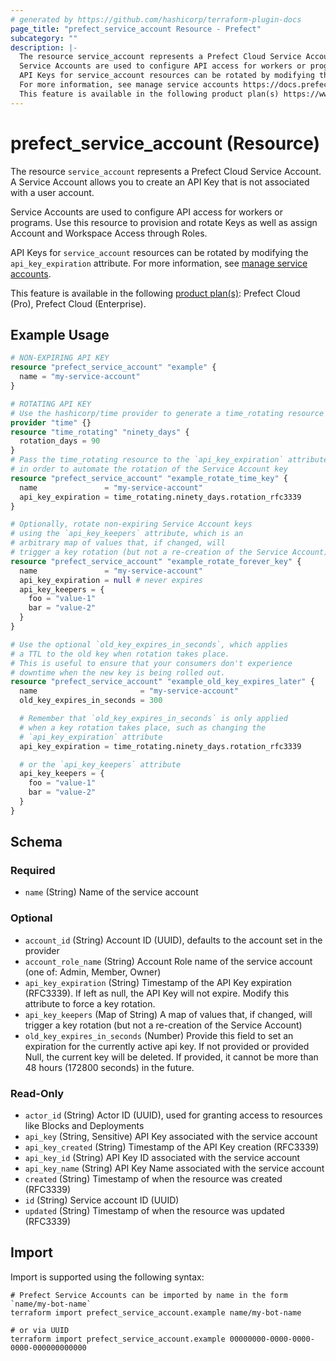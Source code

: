 ```yaml
---
# generated by https://github.com/hashicorp/terraform-plugin-docs
page_title: "prefect_service_account Resource - Prefect"
subcategory: ""
description: |-
  The resource service_account represents a Prefect Cloud Service Account. A Service Account allows you to create an API Key that is not associated with a user account.
  Service Accounts are used to configure API access for workers or programs. Use this resource to provision and rotate Keys as well as assign Account and Workspace Access through Roles.
  API Keys for service_account resources can be rotated by modifying the api_key_expiration attribute.
  For more information, see manage service accounts https://docs.prefect.io/v3/manage/cloud/manage-users/service-accounts.
  This feature is available in the following product plan(s) https://www.prefect.io/pricing: Prefect Cloud (Pro), Prefect Cloud (Enterprise).
---
```


# prefect_service_account (Resource)

The resource `service_account` represents a Prefect Cloud Service Account. A Service Account allows you to create an API Key that is not associated with a user account.

Service Accounts are used to configure API access for workers or programs. Use this resource to provision and rotate Keys as well as assign Account and Workspace Access through Roles.

API Keys for `service_account` resources can be rotated by modifying the `api_key_expiration` attribute.
For more information, see [manage service accounts](https://docs.prefect.io/v3/manage/cloud/manage-users/service-accounts).

This feature is available in the following [product plan(s)](https://www.prefect.io/pricing): Prefect Cloud (Pro), Prefect Cloud (Enterprise).

## Example Usage

```terraform
# NON-EXPIRING API KEY
resource "prefect_service_account" "example" {
  name = "my-service-account"
}

# ROTATING API KEY
# Use the hashicorp/time provider to generate a time_rotating resource
provider "time" {}
resource "time_rotating" "ninety_days" {
  rotation_days = 90
}
# Pass the time_rotating resource to the `api_key_expiration` attribute
# in order to automate the rotation of the Service Account key
resource "prefect_service_account" "example_rotate_time_key" {
  name               = "my-service-account"
  api_key_expiration = time_rotating.ninety_days.rotation_rfc3339
}

# Optionally, rotate non-expiring Service Account keys
# using the `api_key_keepers` attribute, which is an
# arbitrary map of values that, if changed, will
# trigger a key rotation (but not a re-creation of the Service Account)
resource "prefect_service_account" "example_rotate_forever_key" {
  name               = "my-service-account"
  api_key_expiration = null # never expires
  api_key_keepers = {
    foo = "value-1"
    bar = "value-2"
  }
}

# Use the optional `old_key_expires_in_seconds`, which applies
# a TTL to the old key when rotation takes place.
# This is useful to ensure that your consumers don't experience
# downtime when the new key is being rolled out.
resource "prefect_service_account" "example_old_key_expires_later" {
  name                       = "my-service-account"
  old_key_expires_in_seconds = 300

  # Remember that `old_key_expires_in_seconds` is only applied
  # when a key rotation takes place, such as changing the
  # `api_key_expiration` attribute
  api_key_expiration = time_rotating.ninety_days.rotation_rfc3339

  # or the `api_key_keepers` attribute
  api_key_keepers = {
    foo = "value-1"
    bar = "value-2"
  }
}
```

<!-- schema generated by tfplugindocs -->
## Schema

### Required

- `name` (String) Name of the service account

### Optional

- `account_id` (String) Account ID (UUID), defaults to the account set in the provider
- `account_role_name` (String) Account Role name of the service account (one of: Admin, Member, Owner)
- `api_key_expiration` (String) Timestamp of the API Key expiration (RFC3339). If left as null, the API Key will not expire. Modify this attribute to force a key rotation.
- `api_key_keepers` (Map of String) A map of values that, if changed, will trigger a key rotation (but not a re-creation of the Service Account)
- `old_key_expires_in_seconds` (Number) Provide this field to set an expiration for the currently active api key. If not provided or provided Null, the current key will be deleted. If provided, it cannot be more than 48 hours (172800 seconds) in the future.

### Read-Only

- `actor_id` (String) Actor ID (UUID), used for granting access to resources like Blocks and Deployments
- `api_key` (String, Sensitive) API Key associated with the service account
- `api_key_created` (String) Timestamp of the API Key creation (RFC3339)
- `api_key_id` (String) API Key ID associated with the service account
- `api_key_name` (String) API Key Name associated with the service account
- `created` (String) Timestamp of when the resource was created (RFC3339)
- `id` (String) Service account ID (UUID)
- `updated` (String) Timestamp of when the resource was updated (RFC3339)

## Import

Import is supported using the following syntax:

```shell
# Prefect Service Accounts can be imported by name in the form `name/my-bot-name`
terraform import prefect_service_account.example name/my-bot-name

# or via UUID
terraform import prefect_service_account.example 00000000-0000-0000-0000-000000000000
```
